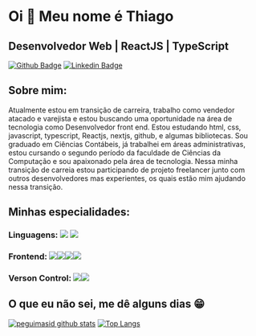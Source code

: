 
Oi 👋 Meu nome é Thiago
==========================

Desenvolvedor Web | ReactJS | TypeScript 
-----------------------------

[![Github Badge](https://img.shields.io/badge/-Github-000?style=flat-square&logo=Github&logoColor=white&link=https://github.com/tj-87)](https://github.com/tj-87)
[![Linkedin Badge](https://img.shields.io/badge/-LinkedIn-blue?style=flat-square&logo=Linkedin&logoColor=white&link=https://www.linkedin.com/in/thiago-jose-react-developer)](https://www.linkedin.com/in/thiago-jose-react-developer)

## Sobre mim:

Atualmente estou em transição de carreira, trabalho como vendedor atacado e varejista e estou buscando uma oportunidade na área de tecnologia como Desenvolvedor front end. Estou estudando html, css, javascript, typescript, Reactjs, nextjs, github, e algumas bibliotecas. Sou graduado em Ciências Contábeis, já trabalhei em áreas administrativas, estou cursando o segundo período da faculdade de Ciências da Computação e sou apaixonado pela área de tecnologia. Nessa minha transição de carreia estou participando de projeto freelancer junto com outros desenvolvedores mas experientes, os quais estão mim ajudando nessa transição.

## Minhas especialidades:

### Linguagens: <img src="https://img.shields.io/badge/JavaScript-323330?style=for-the-badge&logo=javascript&logoColor=F7DF1E"/> <img src="https://img.shields.io/badge/TypeScript-007ACC?style=for-the-badge&logo=typescript&logoColor=white"/>

### Frontend: <img src ="https://img.shields.io/badge/HTML5-E34F26?style=for-the-badge&logo=html5&logoColor=white"/><img src ="https://img.shields.io/badge/CSS3-1572B6?style=for-the-badge&logo=css3&logoColor=white"/><img src ="https://img.shields.io/badge/React-20232A?style=for-the-badge&logo=react&logoColor=61DAFB"/><img src ="https://img.shields.io/badge/next.js-000000?style=for-the-badge&logo=nextdotjs&logoColor=white"/>

### Verson Control: <img src="https://img.shields.io/badge/GitHub-100000?style=for-the-badge&logo=github&logoColor=white"/><img src="https://img.shields.io/badge/GitLab-330F63?style=for-the-badge&logo=gitlab&logoColor=white"/>
## O que eu não sei, me dê alguns dias 😁
[![peguimasid github stats](https://github-readme-stats.vercel.app/api?username=tj-87&show_icons=true&title_color=fff&icon_color=7159c1&text_color=f8f8f2&bg_color=171c24&count_private=true)](https://github.com/gui-loko)
[![Top Langs](https://github-readme-stats.vercel.app/api/top-langs/?username=tj-87&layout=compact&title_color=fff&text_color=f8f8f2&hide=java&bg_color=171c24)](https://github.com/tj-87)
